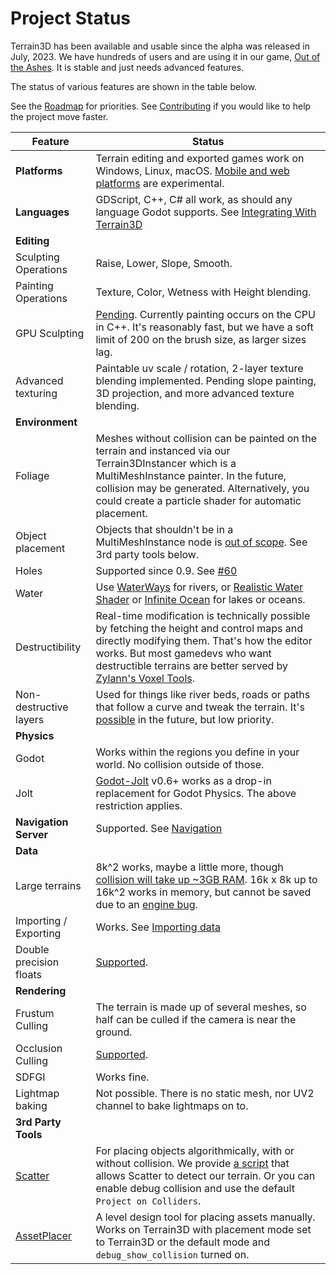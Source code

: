 ﻿# Project Status

Terrain3D has been available and usable since the alpha was released in July, 2023. We have hundreds of users and are using it in our game, [Out of the Ashes](https://tokisan.com/out-of-the-ashes/). It is stable and just needs advanced features.

The status of various features are shown in the table below.

See the [Roadmap](https://github.com/users/TokisanGames/projects/3/views/1) for priorities. See [Contributing](contributing.rst) if you would like to help the project move faster.

| Feature | Status | 
| ------------- | ------------- | 
| **Platforms** | Terrain editing and exported games work on Windows, Linux, macOS. [Mobile and web platforms](mobile_web.md) are experimental.
| **Languages** | GDScript, C++, C# all work, as should any language Godot supports. See [Integrating With Terrain3D](integrating.md)
| **Editing** |
| Sculpting Operations | Raise, Lower, Slope, Smooth.
| Painting Operations | Texture, Color, Wetness with Height blending.
| GPU Sculpting| [Pending](https://github.com/TokisanGames/Terrain3D/issues/174). Currently painting occurs on the CPU in C++. It's reasonably fast, but we have a soft limit of 200 on the brush size, as larger sizes lag.
| Advanced texturing| Paintable uv scale / rotation, 2-layer texture blending implemented. Pending slope painting, 3D projection, and more advanced texture blending.
| **Environment** |
| Foliage | Meshes without collision can be painted on the terrain and instanced via our Terrain3DInstancer which is a MultiMeshInstance painter. In the future, collision may be generated. Alternatively, you could create a particle shader for automatic placement.
| Object placement | Objects that shouldn't be in a MultiMeshInstance node is [out of scope](https://github.com/TokisanGames/Terrain3D/issues/47). See 3rd party tools below.
| Holes | Supported since 0.9. See [#60](https://github.com/TokisanGames/Terrain3D/issues/60#issuecomment-1817623935)
| Water | Use [WaterWays](https://github.com/Arnklit/Waterways) for rivers, or [Realistic Water Shader](https://github.com/godot-extended-libraries/godot-realistic-water/) or [Infinite Ocean](https://stayathomedev.com/tutorials/making-an-infinite-ocean-in-godot-4/) for lakes or oceans.
| Destructibility | Real-time modification is technically possible by fetching the height and control maps and directly modifying them. That's how the editor works. But most gamedevs who want destructible terrains are better served by [Zylann's Voxel Tools](https://github.com/Zylann/godot_voxel).
| Non-destructive layers | Used for things like river beds, roads or paths that follow a curve and tweak the terrain. It's [possible](https://github.com/TokisanGames/Terrain3D/issues/129) in the future, but low priority.
| **Physics** |
| Godot | Works within the regions you define in your world. No collision outside of those.
| Jolt | [Godot-Jolt](https://github.com/godot-jolt/godot-jolt) v0.6+ works as a drop-in replacement for Godot Physics. The above restriction applies.
| **Navigation Server** | Supported. See [Navigation](navigation.md)
| **Data** |
| Large terrains | 8k^2 works, maybe a little more, though [collision will take up ~3GB RAM](https://github.com/TokisanGames/Terrain3D/issues/161). 16k x 8k up to 16k^2 works in memory, but cannot be saved due to an [engine bug](https://github.com/TokisanGames/Terrain3D/issues/159).
| Importing / Exporting | Works. See [Importing data](import_export.md)
| Double precision floats | [Supported](double_precision.md).
| **Rendering** |
| Frustum Culling | The terrain is made up of several meshes, so half can be culled if the camera is near the ground.
| Occlusion Culling | [Supported](occlusion_culling.md).
| SDFGI | Works fine.
| Lightmap baking | Not possible. There is no static mesh, nor UV2 channel to bake lightmaps on to.
| **3rd Party Tools** |
| [Scatter](https://github.com/HungryProton/scatter) | For placing objects algorithmically, with or without collision. We provide [a script](https://github.com/TokisanGames/Terrain3D/blob/main/project/addons/terrain_3d/extras/project_on_terrain3d.gd) that allows Scatter to detect our terrain. Or you can enable debug collision and use the default `Project on Colliders`.
| [AssetPlacer](https://cookiebadger.itch.io/assetplacer) | A level design tool for placing assets manually. Works on Terrain3D with placement mode set to Terrain3D or the default mode and `debug_show_collision` turned on.

